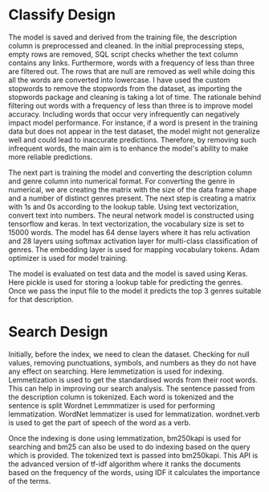 # Classify Design
The model is saved and derived from the training file, the description column is preprocessed and cleaned. In the initial preprocessing steps, empty rows are removed, SQL script checks whether the text column contains any links. Furthermore, words with a frequency of less than three are filtered out. The rows that are null are removed as well while doing this all the words are converted into lowercase. I have used the custom stopwords to remove the stopwords from the dataset, as importing the stopwords package and cleaning is taking a lot of time. The rationale behind filtering out words with a frequency of less than three is to improve model accuracy. Including words that occur very infrequently can negatively impact model performance. For instance, if a word is present in the training data but does not appear in the test dataset, the model might not generalize well and could lead to inaccurate predictions. Therefore, by removing such infrequent words, the main aim is to enhance the model's ability to make more reliable predictions.

The next part is training the model and converting the description column and genre column into numerical format. For converting the genre in numerical, we are creating the matrix with the size of the data frame shape and a number of distinct genres present. The next step is creating a matrix with 1s and 0s according to the lookup table. Using text vectorization, convert text into numbers. The neural network model is constructed using tensorflow and keras. In text vectorization, the vocabulary size is set to 15000 words. The model has 64 dense layers where it has relu activation and 28 layers using softmax activation layer for multi-class classification of genres. The embedding layer is used for mapping vocabulary tokens. Adam optimizer is used for model training.

The model is evaluated on test data and the model is saved using Keras. Here pickle is used for storing a lookup table for predicting the genres. Once we pass the input file to the model it predicts the top 3 genres suitable for that description.

# Search Design

Initially, before the index, we need to clean the dataset. Checking for null values, removing punctuations, symbols, and numbers as they do not have any effect on searching. Here lemmetization is used for indexing. Lemmetization is used to get the standardised words from their root words. This can help in improving our search analysis. The sentence passed from the description column is tokenized. Each word is tokenized and the sentence is split Wordnet Lemmmatizer is used for performing lemmatization. WordNet lemmatizer is used for lemmatization. wordnet.verb is used to get the part of speech of the word as a verb.

Once the indexing is done using lemmatization, bm250kapi is used for searching and bm25 can also be used to do indexing based on the query which is provided. The tokenized text is passed into bm250kapi. This API is the advanced version of tf-idf algorithm where it ranks the documents based on the frequency of the words, using IDF it calculates the importance of the terms.
